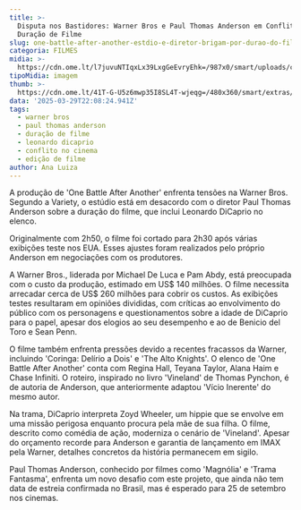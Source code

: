 ```yaml
---
title: >-
  Disputa nos Bastidores: Warner Bros e Paul Thomas Anderson em Conflito por
  Duração de Filme
slug: one-battle-after-another-estdio-e-diretor-brigam-por-durao-do-filme
categoria: FILMES
midia: >-
  https://cdn.ome.lt/l7juvuNTIqxLx39LxgGeEvryEhk=/987x0/smart/uploads/conteudo/fotos/onebattleafteranother.jpg
tipoMidia: imagem
thumb: >-
  https://cdn.ome.lt/41T-G-U5z6mwp35I8SL4T-wjeqg=/480x360/smart/extras/conteudos/onebattleafteranother.jpg
data: '2025-03-29T22:08:24.941Z'
tags:
  - warner bros
  - paul thomas anderson
  - duração de filme
  - leonardo dicaprio
  - conflito no cinema
  - edição de filme
author: Ana Luiza
---
```


A produção de 'One Battle After Another' enfrenta tensões na Warner Bros. Segundo a Variety, o estúdio está em desacordo com o diretor Paul Thomas Anderson sobre a duração do filme, que inclui Leonardo DiCaprio no elenco.

Originalmente com 2h50, o filme foi cortado para 2h30 após várias exibições teste nos EUA. Esses ajustes foram realizados pelo próprio Anderson em negociações com os produtores.

A Warner Bros., liderada por Michael De Luca e Pam Abdy, está preocupada com o custo da produção, estimado em US$ 140 milhões. O filme necessita arrecadar cerca de US$ 260 milhões para cobrir os custos. As exibições testes resultaram em opiniões divididas, com críticas ao envolvimento do público com os personagens e questionamentos sobre a idade de DiCaprio para o papel, apesar dos elogios ao seu desempenho e ao de Benicio del Toro e Sean Penn.

O filme também enfrenta pressões devido a recentes fracassos da Warner, incluindo 'Coringa: Delírio a Dois' e 'The Alto Knights'. O elenco de 'One Battle After Another' conta com Regina Hall, Teyana Taylor, Alana Haim e Chase Infiniti. O roteiro, inspirado no livro 'Vineland' de Thomas Pynchon, é de autoria de Anderson, que anteriormente adaptou 'Vício Inerente' do mesmo autor.

Na trama, DiCaprio interpreta Zoyd Wheeler, um hippie que se envolve em uma missão perigosa enquanto procura pela mãe de sua filha. O filme, descrito como comédia de ação, moderniza o cenário de 'Vineland'. Apesar do orçamento recorde para Anderson e garantia de lançamento em IMAX pela Warner, detalhes concretos da história permanecem em sigilo.

Paul Thomas Anderson, conhecido por filmes como 'Magnólia' e 'Trama Fantasma', enfrenta um novo desafio com este projeto, que ainda não tem data de estreia confirmada no Brasil, mas é esperado para 25 de setembro nos cinemas.
